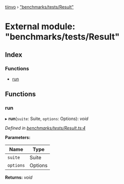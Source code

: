 [tiinvo](../README.md) › ["benchmarks/tests/Result"](_benchmarks_tests_result_.md)

# External module: "benchmarks/tests/Result"

## Index

### Functions

* [run](_benchmarks_tests_result_.md#run)

## Functions

###  run

▸ **run**(`suite`: Suite, `options`: Options): *void*

*Defined in [benchmarks/tests/Result.ts:4](https://github.com/OctoD/tiinvo/blob/32d45ae/src/benchmarks/tests/Result.ts#L4)*

**Parameters:**

Name | Type |
------ | ------ |
`suite` | Suite |
`options` | Options |

**Returns:** *void*
